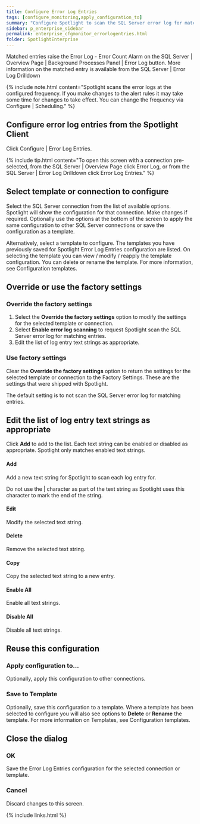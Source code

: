 ```yaml
---
title: Configure Error Log Entries
tags: [configure_monitoring,apply_configuration_to]
summary: "Configure Spotlight to scan the SQL Server error log for matching entries."
sidebar: p_enterprise_sidebar
permalink: enterprise_cfgmonitor_errorlogentries.html
folder: SpotlightEnterprise
---
```




Matched entries raise the Error Log - Error Count Alarm on the SQL Server \| Overview Page \| Background Processes Panel \| Error Log button. More information on the matched entry is available from the SQL Server \| Error Log Drilldown

{% include note.html content="Spotlight scans the error logs at the configured frequency. If you make changes to the alert rules it may take some time for changes to take effect. You can change the frequency via Configure \| Scheduling." %}


## Configure error log entries from the Spotlight Client

Click Configure \| Error Log Entries.

{% include tip.html content="To open this screen with a connection pre-selected, from the SQL Server \| Overview Page click Error Log, or from the SQL Server \| Error Log Drilldown click Error Log Entries." %}

## Select template or connection to configure

Select the SQL Server connection from the list of available options. Spotlight will show the configuration for that connection. Make changes if required. Optionally use the options at the bottom of the screen to apply the same configuration to other SQL Server connections or save the configuration as a template.

Alternatively, select a template to configure. The templates you have previously saved for Spotlight Error Log Entries configuration are listed. On selecting the template you can view / modify / reapply the template configuration. You can delete or rename the template. For more information, see Configuration templates.

## Override or use the factory settings

### Override the factory settings

1. Select the **Override the factory settings** option to modify the settings for the selected template or connection.
2. Select **Enable error log scanning** to request Spotlight scan the SQL Server error log for matching entries.
3. Edit the list of log entry text strings as appropriate.

### Use factory settings

Clear the **Override the factory settings** option to return the settings for the selected template or connection to the Factory Settings. These are the settings that were shipped with Spotlight.

The default setting is to not scan the SQL Server error log for matching entries.


## Edit the list of log entry text strings as appropriate

Click **Add** to add to the list. Each text string can be enabled or disabled as appropriate. Spotlight only matches enabled text strings.

#### Add

Add a new text string for Spotlight to scan each log entry for.

Do not use the \| character as part of the text string as Spotlight uses this character to mark the end of the string.

#### Edit

Modify the selected text string.

#### Delete

Remove the selected text string.

#### Copy

Copy the selected text string to a new entry.

#### Enable All

Enable all text strings.

#### Disable All

Disable all text strings.


## Reuse this configuration

### Apply configuration to…  

Optionally, apply this configuration to other connections.

### Save to Template  

Optionally, save this configuration to a template. Where a template has been selected to configure you will also see options to **Delete** or **Rename** the template. For more information on Templates, see Configuration templates.

## Close the dialog

### OK

Save the Error Log Entries configuration for the selected connection or template.

### Cancel

Discard changes to this screen.

{% include links.html %}
